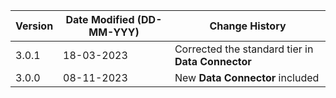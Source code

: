 | **Version** | **Date Modified (DD-MM-YYY)** | **Change History**                              |
|-------------|-------------------------------|-------------------------------------------------| 
| 3.0.1       | 18-03-2023                    |Corrected the standard tier in **Data Connector**                 |                                                 |
| 3.0.0       | 08-11-2023                    |New **Data Connector** included		        | 